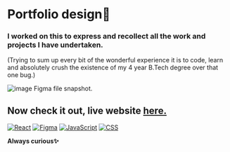 # Portfolio design📖
### I worked on this to express and recollect all the work and projects I have undertaken. 

(Trying to sum up every bit of the wonderful experience it is to code, learn and absolutely crush the existence of my 4 year B.Tech degree over that one bug.)


![image](https://user-images.githubusercontent.com/59767187/212544159-08cf5ebb-2a2c-40ce-a1e4-a04d2e8af160.png)
Figma file snapshot.
## Now check it out, live website [here.](https://aishanipachauri.netlify.app/)

 <a href="#"><img alt="React" src="https://img.shields.io/badge/React%20-%2320232a.svg?logo=react&logoColor=%2361DAFB"></a>  <a href="#"><img alt="Figma" src="https://img.shields.io/badge/Figma%20-%18363218.svg?logo=figma&logoColor=white"></a>
    <a href="#"><img alt="JavaScript" src="https://img.shields.io/badge/JavaScript%20-%23F7DF1E.svg?logo=javascript&logoColor=black"></a> <a href="#"><img alt="CSS" src="https://img.shields.io/badge/CSS%20-%231572B6.svg?logo=css3&logoColor=white"></a>
    
**Always curious✨**
